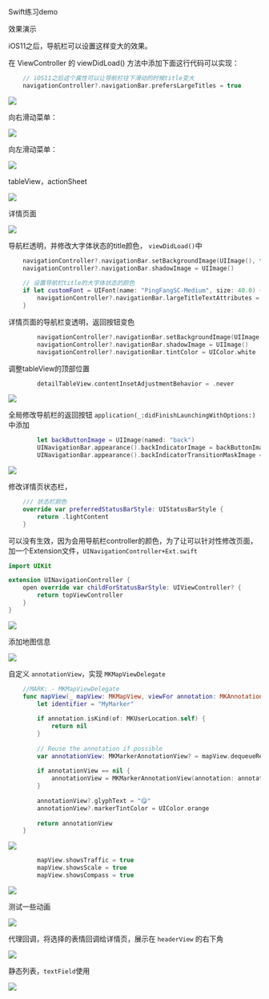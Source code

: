 Swift练习demo


效果演示

iOS11之后，导航栏可以设置这样变大的效果。

在 ViewController 的 viewDidLoad() 方法中添加下面这行代码可以实现：

```swift
	// iOS11之后这个属性可以让导航栏往下滑动的时候title变大
    navigationController?.navigationBar.prefersLargeTitles = true
```

![](https://github.com/yoferzhang/blogImage/blob/master/2018120801.gif)

向右滑动菜单：

![](https://github.com/yoferzhang/blogImage/blob/master/2018120802.gif)

向左滑动菜单：

![](https://github.com/yoferzhang/blogImage/blob/master/2018120803.gif)

tableView，actionSheet

![](https://github.com/yoferzhang/blogImage/blob/master/2018120804.gif)

详情页面

![](https://github.com/yoferzhang/blogImage/blob/master/2018121301.gif)

导航栏透明，并修改大字体状态的title颜色， `viewDidLoad()`中

```swift
    navigationController?.navigationBar.setBackgroundImage(UIImage(), for: .default)
    navigationController?.navigationBar.shadowImage = UIImage()
    
    // 设置导航栏title的大字体状态的颜色
    if let customFont = UIFont(name: "PingFangSC-Medium", size: 40.0) {
        navigationController?.navigationBar.largeTitleTextAttributes = [NSAttributedString.Key.foregroundColor: UIColor(red: 231.0/255.0, green: 76.0/255.0, blue: 60.0/255.0, alpha: 1.0), NSAttributedString.Key.font: customFont]
    }
```

详情页面的导航栏变透明，返回按钮变色

```swift
        navigationController?.navigationBar.setBackgroundImage(UIImage(), for: .default)
        navigationController?.navigationBar.shadowImage = UIImage()
        navigationController?.navigationBar.tintColor = UIColor.white
```

调整tableView的顶部位置

```swift
        detailTableView.contentInsetAdjustmentBehavior = .never
```

![](https://github.com/yoferzhang/blogImage/blob/master/2018121302.gif)

全局修改导航栏的返回按钮 `application(_:didFinishLaunchingWithOptions:)` 中添加

```swift
        let backButtonImage = UIImage(named: "back")
        UINavigationBar.appearance().backIndicatorImage = backButtonImage
        UINavigationBar.appearance().backIndicatorTransitionMaskImage = backButtonImage
```

![](https://github.com/yoferzhang/blogImage/blob/master/2018121303.png)

修改详情页状态栏，

```swift
    /// 状态栏颜色
    override var preferredStatusBarStyle: UIStatusBarStyle {
        return .lightContent
    }
```

可以没有生效，因为会用导航栏controller的颜色，为了让可以针对性修改页面，加一个Extension文件，`UINavigationController+Ext.swift`

```swift
import UIKit

extension UINavigationController {
    open override var childForStatusBarStyle: UIViewController? {
        return topViewController
    }
}

```

![](https://github.com/yoferzhang/blogImage/blob/master/2018121304.png)

添加地图信息

![](https://github.com/yoferzhang/blogImage/blob/master/2018121401.gif)

自定义 `annotationView`，实现 `MKMapViewDelegate`

```swift
    //MARK: - MKMapViewDelegate
    func mapView(_ mapView: MKMapView, viewFor annotation: MKAnnotation) -> MKAnnotationView? {
        let identifier = "MyMarker"
        
        if annotation.isKind(of: MKUserLocation.self) {
            return nil
        }
        
        // Reuse the annotation if possible
        var annotationView: MKMarkerAnnotationView? = mapView.dequeueReusableAnnotationView(withIdentifier: identifier) as? MKMarkerAnnotationView
        
        if annotationView == nil {
            annotationView = MKMarkerAnnotationView(annotation: annotation, reuseIdentifier: identifier)
        }
        
        annotationView?.glyphText = "😋"
        annotationView?.markerTintColor = UIColor.orange
        
        return annotationView
    }
```


![](https://github.com/yoferzhang/blogImage/blob/master/2018121402.png)

```swift
        mapView.showsTraffic = true
        mapView.showsScale = true
        mapView.showsCompass = true
```

![](https://github.com/yoferzhang/blogImage/blob/master/2018121403.png)

测试一些动画

![](https://github.com/yoferzhang/blogImage/blob/master/2018121404.gif)

代理回调，将选择的表情回调给详情页，展示在 `headerView` 的右下角

![](https://github.com/yoferzhang/blogImage/blob/master/2018121405.gif)


静态列表，`textField`使用

![](https://github.com/yoferzhang/blogImage/blob/master/2018121406.gif)


